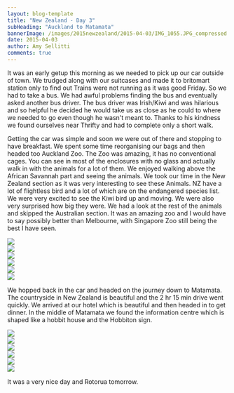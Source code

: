 ```yaml
---
layout: blog-template
title: "New Zealand - Day 3"
subHeading: "Auckland to Matamata"
bannerImage: /images/2015newzealand/2015-04-03/IMG_1055.JPG_compressed.JPEG
date: 2015-04-03
author: Amy Sellitti
comments: true
---
```


It was an early getup this morning as we needed to pick up our car outside of town. We trudged along with our suitcases and made it to britomart station only to find out Trains were not running as it was good Friday. So we had to take a bus. We had awful problems finding the bus and eventually asked another bus driver. The bus driver was Irish/Kiwi and was hilarious and so helpful he decided he would take us as close as he could to where we needed to go even though he wasn't meant to. Thanks to his kindness we found ourselves near Thrifty and had to complete only a short walk.

Getting the car was simple and soon we were out of there and stopping to have breakfast. We spent some time reorganising our bags and then headed too Auckland Zoo. The Zoo was amazing, it has no conventional cages. You can see in most of the enclosures with no glass and actually walk in with the animals for a lot of them. We enjoyed walking above the African Savannah part and seeing the animals. We took our time in the New Zealand section as it was very interesting to see these Animals. NZ have a lot of flightless bird and a lot of which are on the endangered species list. We were very excited to see the Kiwi bird up and moving. We were also very surprised how big they were.  We had a look at the rest of the animals and skipped the Australian section. It was an amazing zoo and I would have to say possibly better than Melbourne, with Singapore Zoo still being the best I have seen. 

<div class="center-image"><img src="/images/2015newzealand/2015-04-03/IMG_1045.JPG_compressed.JPEG" /></div>
<div class="center-image"><img src="/images/2015newzealand/2015-04-03/IMG_1055.JPG_compressed.JPEG" /></div>
<div class="center-image"><img src="/images/2015newzealand/2015-04-03/IMG_1066.JPG_compressed.JPEG" /></div>
<div class="center-image"><img src="/images/2015newzealand/2015-04-03/IMG_1079.JPG_compressed.JPEG" /></div>
<div class="center-image"><img src="/images/2015newzealand/2015-04-03/IMG_1109.JPG_compressed.JPEG" /></div>
<div class="center-image"><img src="/images/2015newzealand/2015-04-03/IMG_1125.JPG_compressed.JPEG" /></div>

We hopped back in the car and headed on the journey down to Matamata. The countryside in New Zealand is beautiful and the 2 hr 15 min drive went quickly. We arrived at our hotel which is beautiful and then headed in to get dinner. In the middle of Matamata we found the information centre which is shaped like a hobbit house and the Hobbiton sign.

<div class="center-image"><img src="/images/2015newzealand/2015-04-03/IMG_1128.JPG_compressed.JPEG" /></div>
<div class="center-image"><img src="/images/2015newzealand/2015-04-03/IMG_1136.JPG_compressed.JPEG" /></div>
<div class="center-image"><img src="/images/2015newzealand/2015-04-03/IMG_1148.JPG_compressed.JPEG" /></div>
<div class="center-image"><img src="/images/2015newzealand/2015-04-03/IMG_1154.JPG_compressed.JPEG" /></div>
<div class="center-image"><img src="/images/2015newzealand/2015-04-03/IMG_1158.JPG_compressed.JPEG" /></div>
<div class="center-image"><img src="/images/2015newzealand/2015-04-03/IMG_1160.JPG_compressed.JPEG" /></div>

It was a very nice day and Rotorua tomorrow. 

